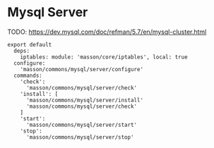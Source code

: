 
# Mysql Server

TODO: https://dev.mysql.com/doc/refman/5.7/en/mysql-cluster.html

    export default
      deps:
        iptables: module: 'masson/core/iptables', local: true
      configure:
        'masson/commons/mysql/server/configure'
      commands:
        'check':
          'masson/commons/mysql/server/check'
        'install': [
          'masson/commons/mysql/server/install'
          'masson/commons/mysql/server/check'
        ]
        'start':
          'masson/commons/mysql/server/start'
        'stop':
          'masson/commons/mysql/server/stop'
